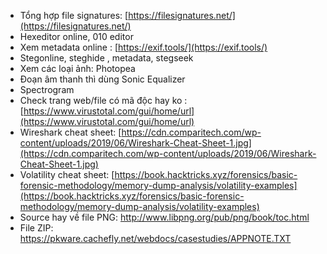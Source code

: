 - Tổng hợp file signatures: [https://filesignatures.net/](https://filesignatures.net/)
- Hexeditor online, 010 editor
- Xem metadata online : [https://exif.tools/](https://exif.tools/)
- Stegonline, steghide , metadata, stegseek
- Xem các loại ảnh: Photopea
- Đoạn âm thanh thì dùng Sonic Equalizer
- Spectrogram
- Check trang web/file có mã độc hay ko : [https://www.virustotal.com/gui/home/url](https://www.virustotal.com/gui/home/url)
- Wireshark cheat sheet: [https://cdn.comparitech.com/wp-content/uploads/2019/06/Wireshark-Cheat-Sheet-1.jpg](https://cdn.comparitech.com/wp-content/uploads/2019/06/Wireshark-Cheat-Sheet-1.jpg)
- Volatility cheat sheet: [https://book.hacktricks.xyz/forensics/basic-forensic-methodology/memory-dump-analysis/volatility-examples](https://book.hacktricks.xyz/forensics/basic-forensic-methodology/memory-dump-analysis/volatility-examples)
- Source hay về file PNG: http://www.libpng.org/pub/png/book/toc.html
- File ZIP: https://pkware.cachefly.net/webdocs/casestudies/APPNOTE.TXT
